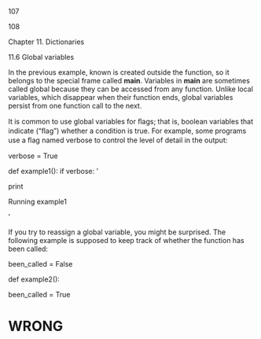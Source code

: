107

108

Chapter 11. Dictionaries

11.6 Global variables

In the previous example, known is created outside the function, so it belongs to the special frame called __main__. Variables in __main__ are sometimes called global because they can be accessed from any function. Unlike local variables, which disappear when their function ends, global variables persist from one function call to the next.

It is common to use global variables for ﬂags; that is, boolean variables that indicate (“ﬂag”) whether a condition is true. For example, some programs use a ﬂag named verbose to control the level of detail in the output:

verbose = True

def example1(): if verbose: ’

print

Running example1

’

If you try to reassign a global variable, you might be surprised. The following example is supposed to keep track of whether the function has been called:

been_called = False

def example2():

been_called = True

# WRONG